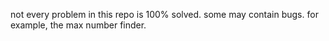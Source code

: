 not every problem in this repo is 100% solved. some may contain bugs. for example, the max number finder.
